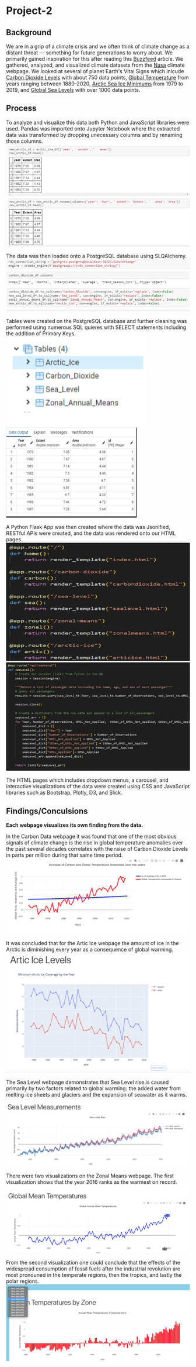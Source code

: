 # Project-2

## Background 

We are in a grip of a climate crisis and we often think of climate change as a distant threat — something for future generations to worry about. We primarily gained inspiration for this after reading this [Buzzfeed](https://www.buzzfeednews.com/article/peteraldhous/climate-change-maps-ice-sea-level-rise) article. We gathered, analyzed, and visualized climate datasets from the [Nasa](https://climate.nasa.gov/evidence/) climate webpage. We looked at several of planet Earth's Vital Signs which inlcude [Carbon Dioxide Levels](https://climate.nasa.gov/vital-signs/carbon-dioxide/) with about 750 data points, [Global Temperature](https://data.giss.nasa.gov/gistemp/) from years ranging between 1880-2020, [Arctic Sea Ice Minimums](https://climate.nasa.gov/vital-signs/arctic-sea-ice/) from 1979 to 2019, and [Global Sea Levels](https://climate.nasa.gov/vital-signs/sea-level/) with over 1000 data points. 

## Process

To analyze and visualize this data both Python and JavaScript libraries were used. Pandas was imported onto Jupyter Notebook where the extracted data was transformed by dropping unecessary columns and by renaming those columns.
![Rename/Dropping Columns](Static/Images/rename_columns.png) 

The data was then loaded onto a PostgreSQL database using SLQAlchemy.
![SLQAlchemy](Static/Images/SLQAlchemy.png) 

Tables were created on the PostgreSQL database and further cleaning was performed using numerous SQL quieres with SELECT statements including the addition of Primary Keys. 
![Tables_1](Static/Images/Tables_1.png)
![Tables_2](Static/Images/Tables_2.png)

A Python Flask App was then created where the data was Jsonified, RESTful APIs were created, and the data was rendered onto our HTML pages. 
![Render_template](Static/Images/Render_template.png)
![Jsonify](Static/Images/Jsonify.png)

The HTML pages which includes dropdown menus, a carousel, and interactive visualizations of the data were created using CSS and JavaScript libraries such as Bootstrap, Plotly, D3, and Slick.

## Findings/Conculsions 
**Each webpage visualizes its own finding from the data.**

In the Carbon Data webpage it was found that one of the most obvious signals of climate change is the rise in global temperature anomalies over the past several decades correlates with the raise of Carbon Dioxide Levels in parts per million during that same time period. 
![Carbon Anamolies Graph](Static/Images/Carbon_Anamolies_Graph.png)

It was concluded that for the Artic Ice webpage the amount of ice in the Arctic is diminishing every year as a consequence of global warming.
![Artic_Ice_Levels](Static/Images/Artic_Ice_Levels.png)

The Sea Level webpage demonstrates that Sea Level rise is caused primarily by two factors related to global warming: the added water from melting ice sheets and glaciers and the expansion of seawater as it warms.
![Sea_level](Static/Images/Sea_level.png)

There were two visualizations on the Zonal Means webpage. The first visualization shows that the year 2016 ranks as the warmest on record.
![Global_Mean_Temp](Static/Images/Global_Mean_Temp.png)

From the second visualization one could conclude that the effects of the widespread consumption of fossil fuels after the industrial revolution are most pronouned in the temperate regions, then the tropics, and lastly the polar regions.
![Mean_Temp_Zone](Static/Images/Mean_Temp_Zone.png)

